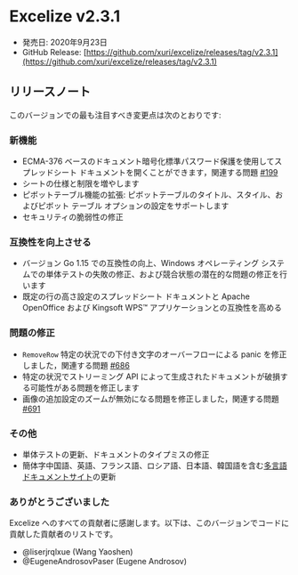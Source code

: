 # Excelize v2.3.1

* 発売日: 2020年9月23日
* GitHub Release: [https://github.com/xuri/excelize/releases/tag/v2.3.1](https://github.com/xuri/excelize/releases/tag/v2.3.1)

## リリースノート

このバージョンでの最も注目すべき変更点は次のとおりです:

### 新機能

* ECMA-376 ベースのドキュメント暗号化標準パスワード保護を使用してスプレッドシート ドキュメントを開くことができます，関連する問題 [#199](https://github.com/xuri/excelize/issues/199)
* シートの仕様と制限を増やします
* ピボットテーブル機能の拡張: ピボットテーブルのタイトル、スタイル、およびピボット テーブル オプションの設定をサポートします
* セキュリティの脆弱性の修正

### 互換性を向上させる

* バージョン Go 1.15 での互換性の向上、Windows オペレーティング システムでの単体テストの失敗の修正、および競合状態の潜在的な問題の修正を行います
* 既定の行の高さ設定のスプレッドシート ドキュメントと Apache OpenOffice および Kingsoft WPS&trade; アプリケーションとの互換性を高める

### 問題の修正

* `RemoveRow` 特定の状況での下付き文字のオーバーフローによる panic を修正しました，関連する問題 [#686](https://github.com/xuri/excelize/issues/686)
* 特定の状況でストリーミング API によって生成されたドキュメントが破損する可能性がある問題を修正します
* 画像の追加設定のズームが無効になる問題を修正しました，関連する問題 [#691](https://github.com/xuri/excelize/issues/691)

### その他

* 単体テストの更新、ドキュメントのタイプミスの修正
* 簡体字中国語、英語、フランス語、ロシア語、日本語、韓国語を含む[多言語ドキュメントサイト](https://xuri.me/excelize)の更新

### ありがとうございました

Excelize へのすべての貢献者に感謝します。以下は、このバージョンでコードに貢献した貢献者のリストです。

* @liserjrqlxue (Wang Yaoshen)
* @EugeneAndrosovPaser (Eugene Androsov)
